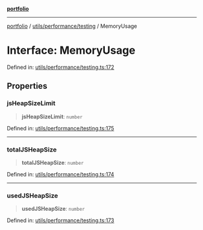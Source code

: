 [**portfolio**](../../../../README.md)

***

[portfolio](../../../../modules.md) / [utils/performance/testing](../README.md) / MemoryUsage

# Interface: MemoryUsage

Defined in: [utils/performance/testing.ts:172](https://github.com/tnorlund/Portfolio/blob/79c3da24c838849b20101d7c8fcfb80dced1dfb9/portfolio/utils/performance/testing.ts#L172)

## Properties

### jsHeapSizeLimit

> **jsHeapSizeLimit**: `number`

Defined in: [utils/performance/testing.ts:175](https://github.com/tnorlund/Portfolio/blob/79c3da24c838849b20101d7c8fcfb80dced1dfb9/portfolio/utils/performance/testing.ts#L175)

***

### totalJSHeapSize

> **totalJSHeapSize**: `number`

Defined in: [utils/performance/testing.ts:174](https://github.com/tnorlund/Portfolio/blob/79c3da24c838849b20101d7c8fcfb80dced1dfb9/portfolio/utils/performance/testing.ts#L174)

***

### usedJSHeapSize

> **usedJSHeapSize**: `number`

Defined in: [utils/performance/testing.ts:173](https://github.com/tnorlund/Portfolio/blob/79c3da24c838849b20101d7c8fcfb80dced1dfb9/portfolio/utils/performance/testing.ts#L173)
